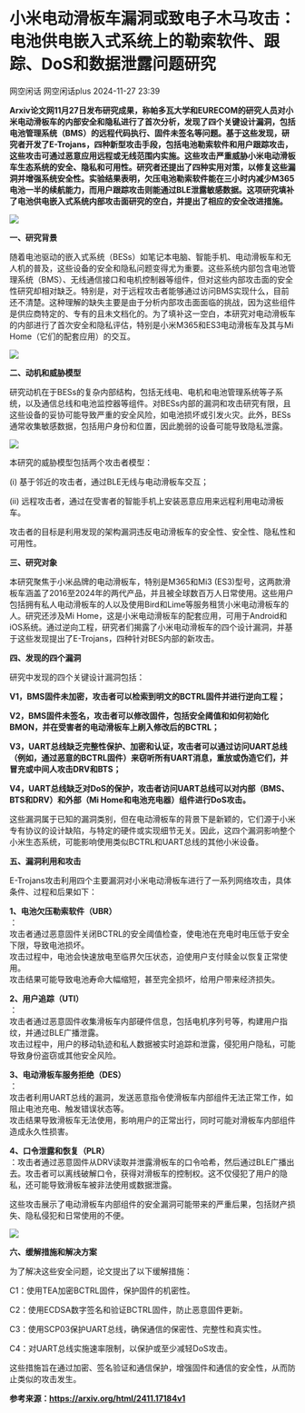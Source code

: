 #  小米电动滑板车漏洞或致电子木马攻击：电池供电嵌入式系统上的勒索软件、跟踪、DoS和数据泄露问题研究   
网空闲话  网空闲话plus   2024-11-27 23:39  
  
**Arxiv论文网11月27日发布研究成果，称帕多瓦大学和EURECOM的研究人员对小米电动滑板车的内部安全和隐私进行了首次分析，发现了四个关键设计漏洞，包括电池管理系统（BMS）的远程代码执行、固件未签名等问题。基于这些发现，研究者开发了E-Trojans，四种新型攻击手段，包括电池勒索软件和用户跟踪攻击，这些攻击可通过恶意应用远程或无线范围内实施。这些攻击严重威胁小米电动滑板车生态系统的安全、隐私和可用性。研究者还提出了四种实用对策，以修复这些漏洞并增强系统安全性。实验结果表明，欠压电池勒索软件能在三小时内减少M365电池一半的续航能力，而用户跟踪攻击则能通过BLE泄露敏感数据。这项研究填补了电池供电嵌入式系统内部攻击面研究的空白，并提出了相应的安全改进措施。**  
  
![](https://mmbiz.qpic.cn/mmbiz_png/0KRmt3K30icWf6Cp2Ekrfn8RlpVAIzFXibGzfaMaicgEqnqt10knGjHl7zl1fJA2A1pqiaGjW6hI5jcavM7tHYMtYQ/640?wx_fmt=png&from=appmsg "")  
  
**一、研究背景**  
  
随着电池驱动的嵌入式系统（BESs）如笔记本电脑、智能手机、电动滑板车和无人机的普及，这些设备的安全和隐私问题变得尤为重要。这些系统内部包含电池管理系统（BMS）、无线通信接口和电机控制器等组件，但对这些内部攻击面的安全性研究却相对缺乏。特别是，对于远程攻击者能够通过访问BMS实现什么，目前还不清楚。这种理解的缺失主要是由于分析内部攻击面面临的挑战，因为这些组件是供应商特定的、专有的且未文档化的。为了填补这一空白，本研究对电动滑板车的内部进行了首次安全和隐私评估，特别是小米M365和ES3电动滑板车及其与Mi Home（它们的配套应用）的交互。  
  
![](https://mmbiz.qpic.cn/mmbiz_png/0KRmt3K30icWf6Cp2Ekrfn8RlpVAIzFXibxdhhKpxcoeiczNDv2BiasXIeZHAPnIzb5nibxzNZ65lbts0icy7iboSbutA/640?wx_fmt=png&from=appmsg "")  
  
  
**二、动机和威胁模型**  
  
研究动机在于BESs的复杂内部结构，包括无线电、电机和电池管理系统等子系统，以及通信总线和电池监控器等组件。对BESs内部的漏洞和攻击研究有限，且这些设备的妥协可能导致严重的安全风险，如电池损坏或引发火灾。此外，BESs通常收集敏感数据，包括用户身份和位置，因此脆弱的设备可能导致隐私泄露。  
  
![](https://mmbiz.qpic.cn/mmbiz_png/0KRmt3K30icWf6Cp2Ekrfn8RlpVAIzFXibTQjLY8Z6sHsHIJLIJHicxO1rlQ5sqx13Q3xLzy5Ik8OKNMtzwWtfaibA/640?wx_fmt=png&from=appmsg "")  
  
本研究的威胁模型包括两个攻击者模型：  
  
(i) 基于邻近的攻击者，通过BLE无线与电动滑板车交互；  
  
(ii) 远程攻击者，通过在受害者的智能手机上安装恶意应用来远程利用电动滑板车。  
  
攻击者的目标是利用发现的架构漏洞违反电动滑板车的安全性、安全性、隐私性和可用性。  
  
**三、研究对象**  
  
本研究聚焦于小米品牌的电动滑板车，特别是M365和Mi3 (ES3)型号，这两款滑板车涵盖了2016至2024年的两代产品，并且被全球数百万人日常使用。这些用户包括拥有私人电动滑板车的人以及使用Bird和Lime等服务租赁小米电动滑板车的人。研究还涉及Mi Home，这是小米电动滑板车的配套应用，可用于Android和iOS系统。通过逆向工程，研究者们揭露了小米电动滑板车的四个设计漏洞，并基于这些发现提出了E-Trojans，四种针对BES内部的新攻击。  
  
**四、发现的四个漏洞**  
  
研究中发现的四个关键设计漏洞包括：  
  
**V1，BMS固件未加密，攻击者可以检索到明文的BCTRL固件并进行逆向工程；**  
  
**V2，BMS固件未签名，攻击者可以修改固件，包括安全阈值和如何初始化BMON，并在受害者的电动滑板车上刷入修改后的BCTRL；**  
  
**V3，UART总线缺乏完整性保护、加密和认证，攻击者可以通过访问UART总线（例如，通过恶意的BCTRL固件）来窃听所有UART消息，重放或伪造它们，并冒充或中间人攻击DRV和BTS；**  
  
**V4，UART总线缺乏对DoS的保护，攻击者访问UART总线可以对内部（BMS、BTS和DRV）和外部（Mi Home和电池充电器）组件进行DoS攻击。**  
  
这些漏洞属于已知的漏洞类别，但在电动滑板车的背景下是新颖的，它们源于小米专有协议的设计缺陷，与特定的硬件或实现细节无关。因此，这四个漏洞影响整个小米生态系统，可能影响使用类似BCTRL和UART总线的其他小米设备。  
  
**五、漏洞利用和攻击**  
  
E-Trojans攻击利用四个主要漏洞对小米电动滑板车进行了一系列网络攻击，具体条件、过程和后果如下：  
  
**1、电池欠压勒索软件（UBR）**  
：  
攻击者通过恶意固件关闭BCTRL的安全阈值检查，使电池在充电时电压低于安全下限，导致电池损坏。  
攻击过程中，电池会快速放电至临界欠压状态，迫使用户支付赎金以恢复正常使用。  
攻击结果可能导致电池寿命大幅缩短，甚至完全损坏，给用户带来经济损失。  
  
**2、用户追踪（UTI）**  
：  
攻击者通过恶意固件收集滑板车内部硬件信息，包括电机序列号等，构建用户指纹，并通过BLE广播泄露。  
攻击过程中，用户的移动轨迹和私人数据被实时追踪和泄露，侵犯用户隐私，可能导致身份盗窃或其他安全风险。  
  
**3、电动滑板车服务拒绝（DES）**  
：  
攻击者利用UART总线的漏洞，发送恶意指令使滑板车内部组件无法正常工作，如阻止电池充电、触发错误状态等。  
攻击结果导致滑板车无法使用，影响用户的正常出行，同时可能对滑板车内部组件造成永久性损害。  
  
**4、口令泄露和恢复（PLR）**  
：攻击者通过恶意固件从DRV读取并泄露滑板车的口令哈希，然后通过BLE广播出去。攻击者可以离线破解口令，获得对滑板车的控制权。这不仅侵犯了用户的隐私，还可能导致滑板车被非法使用或数据泄露。  
  
这些攻击展示了电动滑板车内部组件的安全漏洞可能带来的严重后果，包括财产损失、隐私侵犯和日常使用的不便。  
  
![](https://mmbiz.qpic.cn/mmbiz_png/0KRmt3K30icWf6Cp2Ekrfn8RlpVAIzFXibfwgnSjmT9GCJtA4GS8JCgQWytqiaj1DZjlHgib2AqSnIiaCmWqY4U2XMw/640?wx_fmt=png&from=appmsg "")  
  
**六、缓解措施和解决方案**  
  
为了解决这些安全问题，论文提出了以下缓解措施：  
  
C1：使用TEA加密BCTRL固件，保护固件的机密性。  
  
C2：使用ECDSA数字签名和验证BCTRL固件，防止恶意固件更新。  
  
C3：使用SCP03保护UART总线，确保通信的保密性、完整性和真实性。  
  
C4：对UART总线实施速率限制，以保护或至少减轻DoS攻击。  
  
这些措施旨在通过加密、签名验证和通信保护，增强固件和通信的安全性，从而防止类似的攻击发生。  
  
  
**参考来源：https://arxiv.org/html/2411.17184v1**  
  
  
